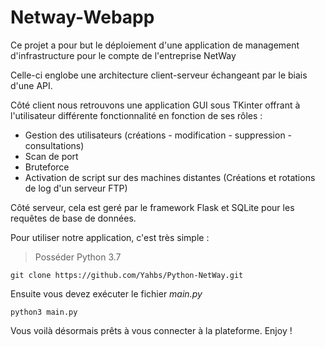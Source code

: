 # Netway-Webapp

Ce projet a pour but le déploiement d'une application de management d'infrastructure pour le compte de l'entreprise NetWay

Celle-ci englobe une architecture client-serveur échangeant par le biais d'une API.

Côté client nous retrouvons une application GUI sous TKinter offrant à l'utilisateur différente fonctionnalité en fonction de ses rôles :
- Gestion des utilisateurs (créations - modification - suppression - consultations)
- Scan de port
- Bruteforce
- Activation de script sur des machines distantes (Créations et rotations de log d'un serveur FTP)

Côté serveur, cela est geré par le framework Flask et SQLite pour les requêtes de base de données.



Pour utiliser notre application, c'est très simple : 

>Posséder Python 3.7 

`git clone https://github.com/Yahbs/Python-NetWay.git`

Ensuite vous devez exécuter le fichier _main.py_

`python3 main.py`

Vous voilà désormais prêts à vous connecter à la plateforme. Enjoy !